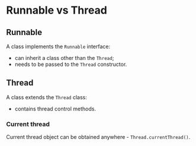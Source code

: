 # Runnable vs Thread

## Runnable

A class implements the `Runnable` interface:

- can inherit a class other than the `Thread`;
- needs to be passed to the `Thread` constructor.

## Thread

A class extends the `Thread` class:

- contains thread control methods.

### Current thread

Current thread object can be obtained anywhere - `Thread.currentThread()`.
